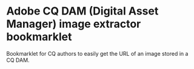 Adobe CQ DAM (Digital Asset Manager) image extractor bookmarklet
==================================

Bookmarklet for CQ authors to easily get the URL of an image stored in a CQ DAM.
